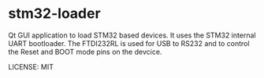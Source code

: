# stm32-loader
Qt GUI application to load STM32 based devices. It uses the STM32 internal UART bootloader. The FTDI232RL is used for USB to RS232 and to control the Reset and BOOT mode pins on the devcice.

LICENSE: MIT
